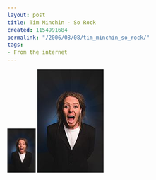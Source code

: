 ```yaml
---
layout: post
title: Tim Minchin - So Rock
created: 1154991684
permalink: "/2006/08/08/tim_minchin_so_rock/"
tags:
- From the internet
---
```


<img src="/image/images/GB046COMtimm.thumbnail.jpg"/>


<img src="/image/images/GB046COMtimm.jpg"/>

